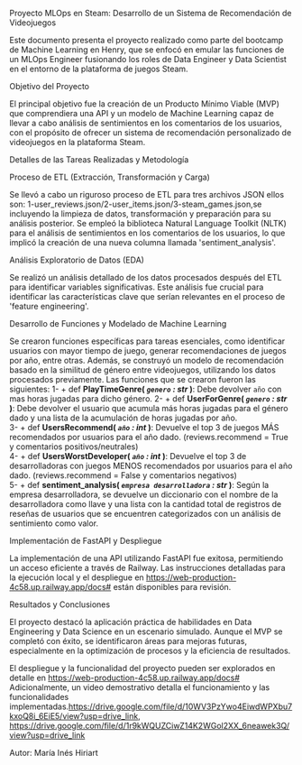 Proyecto MLOps en Steam: Desarrollo de un Sistema de Recomendación de Videojuegos

Este documento presenta el proyecto realizado como parte del bootcamp de Machine Learning en Henry, que se enfocó en emular las funciones de un MLOps Engineer fusionando los roles de Data Engineer y Data Scientist en el entorno de la plataforma de juegos Steam.

Objetivo del Proyecto

El principal objetivo fue la creación de un Producto Mínimo Viable (MVP) que comprendiera una API y un modelo de Machine Learning capaz de llevar a cabo análisis de sentimientos en los comentarios de los usuarios, con el propósito de ofrecer un sistema de recomendación personalizado de videojuegos en la plataforma Steam.

Detalles de las Tareas Realizadas y Metodología

Proceso de ETL (Extracción, Transformación y Carga)

Se llevó a cabo un riguroso proceso de ETL para tres archivos JSON  ellos son: 1-user_reviews.json/2-user_items.json/3-steam_games.json,se incluyendo la limpieza de datos, transformación y preparación para su análisis posterior. Se empleó la biblioteca Natural Language Toolkit (NLTK) para el análisis de sentimientos en los comentarios de los usuarios, lo que implicó la creación de una nueva columna llamada 'sentiment_analysis'.

Análisis Exploratorio de Datos (EDA)

Se realizó un análisis detallado de los datos procesados después del ETL para identificar variables significativas. Este análisis fue crucial para identificar las características clave que serían relevantes en el proceso de 'feature engineering'.

Desarrollo de Funciones y Modelado de Machine Learning

Se crearon funciones específicas para tareas esenciales, como identificar usuarios con mayor tiempo de juego, generar recomendaciones de juegos por año, entre otras. Además, se construyó un modelo de recomendación basado en la similitud de género entre videojuegos, utilizando los datos procesados previamente.
Las funciones que se crearon fueron las siguientes: 
1- + def **PlayTimeGenre( *`genero` : str* )**:
     Debe devolver `año` con mas horas jugadas para dicho género.
2- + def **UserForGenre( *`genero` : str* )**:
     Debe devolver el usuario que acumula más horas jugadas para el género dado y una lista de la acumulación de horas jugadas por año.   
3- + def **UsersRecommend( *`año` : int* )**:
     Devuelve el top 3 de juegos MÁS recomendados por usuarios para el año dado. (reviews.recommend = True y comentarios positivos/neutrales)  
4- + def **UsersWorstDeveloper( *`año` : int* )**:
     Devuelve el top 3 de desarrolladoras con juegos MENOS recomendados por usuarios para el año dado. (reviews.recommend = False y comentarios negativos)    
5- + def **sentiment_analysis( *`empresa desarrolladora` : str* )**:
     Según la empresa desarrolladora, se devuelve un diccionario con el nombre de la desarrolladora como llave y una lista con la cantidad total 
     de registros de reseñas de usuarios que se encuentren categorizados con un análisis de sentimiento como valor.          

Implementación de FastAPI y Despliegue

La implementación de una API utilizando FastAPI fue exitosa, permitiendo un acceso eficiente a través de Railway. Las instrucciones detalladas para la ejecución local y el despliegue en https://web-production-4c58.up.railway.app/docs# están disponibles para revisión.

Resultados y Conclusiones

El proyecto destacó la aplicación práctica de habilidades en Data Engineering y Data Science en un escenario simulado. Aunque el MVP se completó con éxito, se identificaron áreas para mejoras futuras, especialmente en la optimización de procesos y la eficiencia de resultados.

El despliegue y la funcionalidad del proyecto pueden ser explorados en detalle en https://web-production-4c58.up.railway.app/docs# Adicionalmente, un video demostrativo detalla el funcionamiento y las funcionalidades implementadas.https://drive.google.com/file/d/10WV3PzYwo4EiwdWPXbu7kxoQ8i_6EiE5/view?usp=drive_link, https://drive.google.com/file/d/1r9kWQUZCiwZ14K2WGol2XX_6neawek3Q/view?usp=drive_link

Autor: María Inés Hiriart

